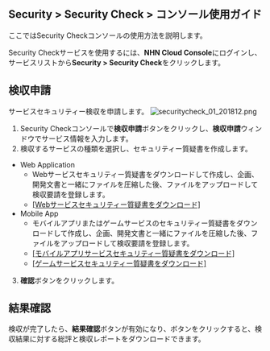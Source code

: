 ## Security > Security Check > コンソール使用ガイド

ここではSecurity Checkコンソールの使用方法を説明します。

Security Checkサービスを使用するには、**NHN Cloud Console**にログインし、サービスリストから**Security > Security Check**をクリックします。

## 検収申請

サービスセキュリティー検収を申請します。
![securitycheck_01_201812.png](https://static.toastoven.net/prod_securitycheck/securitycheck_01_201812.png)

1. Security Checkコンソールで**検収申請**ボタンをクリックし、**検収申請**ウィンドウでサービス情報を入力します。
2. 検収するサービスの種類を選択し、セキュリティー質疑書を作成します。
  - Web Application
    - Webサービスセキュリティー質疑書をダウンロードして作成し、企画、開発文書と一緒にファイルを圧縮した後、ファイルをアップロードして検収要請を登録します。
    - [[Webサービスセキュリティー質疑書をダウンロード]](http://static.toastoven.net/toastcloud/sdk_download/security/web_security_check.xls)
  - Mobile App
    - モバイルアプリまたはゲームサービスのセキュリティー質疑書をダウンロードして作成し、企画、開発文書と一緒にファイルを圧縮した後、ファイルをアップロードして検収要請を登録します。
    - [[モバイルアプリサービスセキュリティー質疑書をダウンロード]](http://static.toastoven.net/toastcloud/sdk_download/security/mobile_security_check.xls)
    - [[ゲームサービスセキュリティー質疑書をダウンロード]](http://static.toastoven.net/toastcloud/sdk_download/security/game_security_check.xls)
3. **確認**ボタンをクリックします。

## 結果確認

検収が完了したら、**結果確認**ボタンが有効になり、ボタンをクリックすると、検収結果に対する総評と検収レポートをダウンロードできます。
